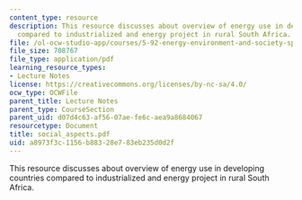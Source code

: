 ```yaml
---
content_type: resource
description: This resource discusses about overview of energy use in developing countries
  compared to industrialized and energy project in rural South Africa.
file: /ol-ocw-studio-app/courses/5-92-energy-environment-and-society-spring-2007/a8973f3c1156b88328e783eb235d0d2f_social_aspects.pdf
file_size: 708767
file_type: application/pdf
learning_resource_types:
- Lecture Notes
license: https://creativecommons.org/licenses/by-nc-sa/4.0/
ocw_type: OCWFile
parent_title: Lecture Notes
parent_type: CourseSection
parent_uid: d07d4c63-af56-07ae-fe6c-aea9a8684067
resourcetype: Document
title: social_aspects.pdf
uid: a8973f3c-1156-b883-28e7-83eb235d0d2f
---
```

This resource discusses about overview of energy use in developing countries compared to industrialized and energy project in rural South Africa.